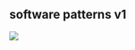 software patterns v1
------------------


![](https://upload.wikimedia.org/wikipedia/commons/thumb/4/43/2006-01-14_Surface_waves.jpg/440px-2006-01-14_Surface_waves.jpg)
